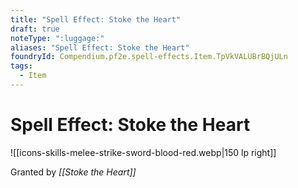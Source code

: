 ```yaml
---
title: "Spell Effect: Stoke the Heart"
draft: true
noteType: ":luggage:"
aliases: "Spell Effect: Stoke the Heart"
foundryId: Compendium.pf2e.spell-effects.Item.TpVkVALUBrBQjULn
tags:
  - Item
---
```


# Spell Effect: Stoke the Heart
![[icons-skills-melee-strike-sword-blood-red.webp|150 lp right]]

Granted by _[[Stoke the Heart]]_
